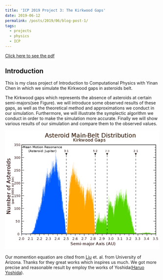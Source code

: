 ```yaml
---
title: 'ICP 2019 Project 3: The Kirkwood Gaps'
date: 2019-06-12
permalink: /posts/2019/06/blog-post-1/
tags:
  - projects
  - physics
  - ICP
---
```

[Click here to see the pdf](..\files\Project_3.pdf)
## Introduction
This is my class project of Introduction to Computational Physics with Yinan Chen in which we simulate the Kirkwood gaps in asteroids belt.

The Kirkwood gaps which represents the absence of asteroids at certain semi-majors(see Figure). we will introduce some observed results of these gaps, as well as the theoretical method and approximations we conduct in our simulation. Furthermore, we
will illustrate the symplectic algorithm we conduct in order to make the simulation more accurate. Finally we will show various results of our simulation and compare them to the observed values.

![Kirkwood Gaps](../images/2019_post_images/1024px-Kirkwood_Gaps.svg.png)

Our momention equation are cited from [Liu](http://www.u.arizona.edu/~dpsaltis/Phys305/liuetal.pdf) et. al. from University of Arizona. Thanks for they great works which inspires us much. We got more precise and reasonable result by employ the works of Yoshida([Haruo Yoshida](https://www.sciencedirect.com/science/article/abs/pii/0375960190900923)).

